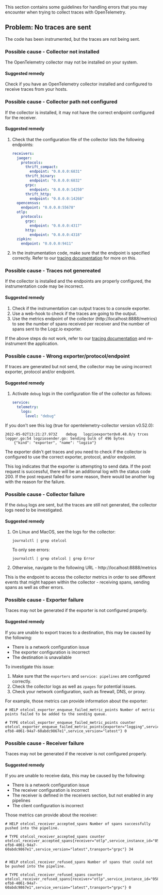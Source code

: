 This section contains some guidelines for handling errors that you may encounter when trying to collect traces with OpenTelemetry.

## Problem: No traces are sent

The code has been instrumented, but the traces are not being sent.

### Possible cause - Collector not installed

The OpenTelemetry collector may not be installed on your system.

#### Suggested remedy

Check if you have an OpenTelemetry collector installed and configured to receive traces from your hosts.


### Possible cause - Collector path not configured

If the collector is installed, it may not have the correct endpoint configured for the receiver.

#### Suggested remedy

1. Check that the configuration file of the collector lists the following endpoints:

   ```yaml
   receivers:
     jaeger:
       protocols:
         thrift_compact:
           endpoint: "0.0.0.0:6831"
         thrift_binary:
           endpoint: "0.0.0.0:6832"
         grpc:
           endpoint: "0.0.0.0:14250"
         thrift_http:
           endpoint: "0.0.0.0:14268"
     opencensus:
       endpoint: "0.0.0.0:55678"
     otlp:
       protocols:
         grpc:
           endpoint: "0.0.0.0:4317"
         http:
           endpoint: "0.0.0.0:4318"
     zipkin:
       endpoint: "0.0.0.0:9411"
   ```

2. In the instrumentation code, make sure that the endpoint is specified correctly. Refer to our [tracing documentation](https://app.logz.io/#/dashboard/send-your-data/collection?tag=all&collection=tracing-sources) for more on this.


### Possible cause - Traces not genereated

If the collector is installed and the endpoints are properly configured, the instrumentation code may be incorrect.


#### Suggested remedy


1. Check if the instrumentation can output traces to a console exporter.
2. Use a web-hook to check if the traces are going to the output.
3. Use the metrics endpoint of the collector (http://localhost:8888/metrics) to see the number of spans received per receiver and the number of spans sent to the Logz.io exporter.

If the above steps do not work, refer to our [tracing documentation](https://app.logz.io/#/dashboard/send-your-data/collection?tag=all&collection=tracing-sources) and re-instrument the application.


### Possible cause - Wrong exporter/protocol/endpoint

If traces are generated but not send, the collector may be using incorrect exporter, protocol and/or endpoint.

#### Suggested remedy

1. Activate `debug` logs in the configuration file of the collector as follows:

   ```yaml
   service:
     telemetry:
       logs:
         level: "debug"
   ```

If you don't see this log (true for opentelemetry-collector version v0.52.0):

```shell
2022-05-02T13:21:27.973Z	debug	logzioexporter@v0.48.0/y trces logger.go:54	logziosender.go: Sending bulk of 496 bytes
	{"kind": "exporter", "name": "logzio"}
```

The exporter didn't get traces and you need to check if the collector is configured to use the correct exporter, protocol, and/or endpoint.

This log indicates that the exporter is attempting to send data. If the post request is successful, there will be an additional log with the status code 200. If the post request failed for some reason, there would be another log with the reason for the failure.


### Possible cause - Collector failure

If the `debug` logs are sent, but the traces are still not generated, the collector logs need to be investigated.

#### Suggested remedy

1. On Linux and MacOS, see the logs for the collector:

   ```shell
   journalctl | grep otelcol
   ```

   To only see errors:

   ```shell
   journalctl | grep otelcol | grep Error
   ```

2. Otherwise, navigate to the following URL - http://localhost:8888/metrics

This is the endpoint to access the collector metrics in order to see different events that might happen within the collector - receiving spans, sending spans as well as other errors.

### Possible cause - Exporter failure

Traces may not be generated if the exporter is not configured properly.

#### Suggested remedy

If you are unable to export traces to a destination, this may be caused by the following:

* There is a network configuration issue
* The exporter configuration is incorrect
* The destination is unavailable

To investigate this issue:

1. Make sure that the `exporters` and `service: pipelines` are configured correctly.
2. Check the collector logs as well as `zpages` for potential issues.
3. Check your network configuration, such as firewall, DNS, or proxy.

For example, those metrics can provide information about the exporter:

```shell
# HELP otelcol_exporter_enqueue_failed_metric_points Number of metric points failed to be added to the sending queue.

# TYPE otelcol_exporter_enqueue_failed_metric_points counter
otelcol_exporter_enqueue_failed_metric_points{exporter="logging",service_instance_id="0582dab5-efb8-4061-94a7-60abdc9867e1",service_version="latest"} 0
```


### Possible cause - Receiver failure

Traces may not be generated if the receiver is not configured properly.


#### Suggested remedy

If you are unable to receive data, this may be caused by the following:

* There is a network configuration issue
* The receiver configuration is incorrect
* The receiver is defined in the receivers section, but not enabled in any pipelines
* The client configuration is incorrect


Those metrics can provide about the receiver:

```shell
# HELP otelcol_receiver_accepted_spans Number of spans successfully pushed into the pipeline.

# TYPE otelcol_receiver_accepted_spans counter
otelcol_receiver_accepted_spans{receiver="otlp",service_instance_id="0582dab5-efb8-4061-94a7-60abdc9867e1",service_version="latest",transport="grpc"} 34


# HELP otelcol_receiver_refused_spans Number of spans that could not be pushed into the pipeline.

# TYPE otelcol_receiver_refused_spans counter
otelcol_receiver_refused_spans{receiver="otlp",service_instance_id="0582dab5-efb8-4061-94a7-60abdc9867e1",service_version="latest",transport="grpc"} 0
```